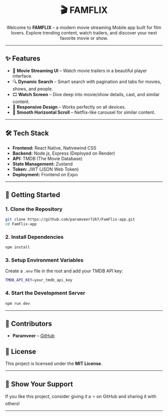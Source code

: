 <h1 align="center">🎬 FAMFLIX</h1>

<p align="center">
  Welcome to <strong>FAMFLIX</strong> – a modern movie streaming Mobile app built for film lovers. Explore trending content, watch trailers, and discover your next favorite movie or show.
  <br />
<!--   <a href="https://famflix.onrender.com"><strong>Live Demo</strong></a> -->
</p>

---

## ✨ Features

- 🎥 **Movie Streaming UI** – Watch movie trailers in a beautiful player interface.
- 🔍 **Dynamic Search** – Smart search with pagination and tabs for movies, shows, and people.
- 🎞 **Watch Screen** – Dive deep into movie/show details, cast, and similar content.
- 📱 **Responsive Design** – Works perfectly on all devices.
- 🧭 **Smooth Horizontal Scroll** – Netflix-like carousel for similar content.

---

## 🛠 Tech Stack

- **Frontend:** React Native, Nativewind CSS
- **Backend:** Node.js, Express (Deployed on Render)
- **API:** TMDB (The Movie Database)
- **State Management:** Zustand
- **Token:** JWT (JSON Web Token)
- **Deployment:** Frontend on Expo

---

## 🚀 Getting Started

### 1. Clone the Repository

```bash
git clone https://github.com/paramveer7267/FamFlix-app.git
cd FamFlix-app
```

### 2. Install Dependencies

```bash
npm install
```

### 3. Setup Environment Variables

Create a `.env` file in the root and add your TMDB API key:

```bash
TMDB_API_KEY=your_tmdb_api_key
```

### 4. Start the Development Server

```bash
npm run dev
```

---

## 👥 Contributors

- **Paramveer** – [GitHub](https://github.com/paramveer7267)

<!-- ---

## 📸 Screenshots

> *(Add screenshots of the homepage, watch page, and search functionality here)*

--- -->

## 📄 License

This project is licensed under the **MIT License**.

---

## 🌟 Show Your Support

If you like this project, consider giving it a ⭐ on GitHub and sharing it with others!

---
